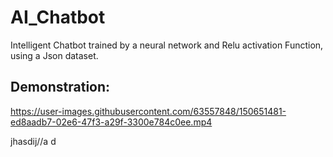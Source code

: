 # AI_Chatbot
Intelligent Chatbot trained by a neural network and Relu activation Function, using a Json dataset.

## Demonstration:


https://user-images.githubusercontent.com/63557848/150651481-ed8aadb7-02e6-47f3-a29f-3300e784c0ee.mp4

jhasdij//a
d
